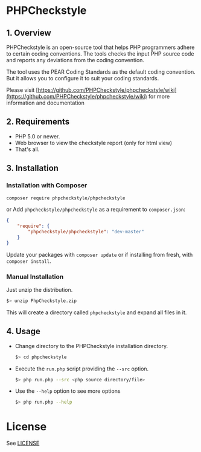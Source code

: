 # PHPCheckstyle

## 1. Overview

PHPCheckstyle is an open-source tool that helps PHP programmers 
adhere to certain coding conventions. The tools checks the input PHP 
source code and reports any deviations from the coding convention.

The tool uses the PEAR Coding Standards as the default coding convention. 
But it allows you to configure it to suit your coding standards.

Please visit [https://github.com/PHPCheckstyle/phpcheckstyle/wiki](https://github.com/PHPCheckstyle/phpcheckstyle/wiki) for
more information and documentation


## 2. Requirements

- PHP 5.0 or newer. 
- Web browser to view the checkstyle report (only for html view)
- That's all. 


## 3. Installation

### Installation with Composer

```sh
composer require phpcheckstyle/phpcheckstyle
```

or Add `phpcheckstyle/phpcheckstyle` as a requirement to `composer.json`:

```json
{
    "require": {
        "phpcheckstyle/phpcheckstyle": "dev-master"
    }
}
```

Update your packages with `composer update` or if installing from fresh, with `composer install`.

### Manual Installation

Just unzip the distribution.

```bash
$> unzip PhpCheckstyle.zip
```

This will create a directory called `phpcheckstyle` and expand all 
files in it.


## 4. Usage

- Change directory to the PHPCheckstyle installation directory.

  ```bash
  $> cd phpcheckstyle
  ```

- Execute the `run.php` script providing the `--src` option.

  ```bash
  $> php run.php --src <php source directory/file>
  ```

- Use the `--help` option to see more options

  ```bash
  $> php run.php --help
  ```


# License
See [LICENSE](/LICENSE.txt)

